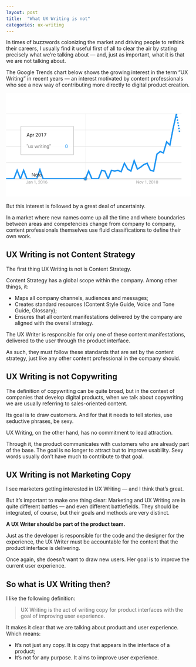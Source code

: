 ```yaml
---
layout: post
title:  "What UX Writing is not"
categories: ux-writing
---
```


In times of buzzwords colonizing the market and driving people to rethink their careers, I usually find it useful first of all to clear the air by stating precisely what we’re talking about — and, just as important, what it is that we are not talking about.

The Google Trends chart below shows the growing interest in the term “UX Writing” in recent years — an interest motivated by content professionals who see a new way of contributing more directly to digital product creation.

![UX Writing Trends](/assets/img/ux-writing-trend.png)

But this interest is followed by a great deal of uncertainty.

In a market where new names come up all the time and where boundaries between areas and competencies change from company to company, content professionals themselves use fluid classifications to define their own work.

## UX Writing is not Content Strategy

The first thing UX Writing is not is Content Strategy.

Content Strategy has a global scope within the company. Among other things, it:
- Maps all company channels, audiences and messages;
- Creates standard resources (Content Style Guide, Voice and Tone Guide, Glossary);
- Ensures that all content manifestations delivered by the company are aligned with the overall strategy.

The UX Writer is responsible for only one of these content manifestations, delivered to the user through the product interface.

As such, they must follow these standards that are set by the content strategy, just like any other content professional in the company should.

## UX Writing is not Copywriting

The definition of copywriting can be quite broad, but in the context of companies that develop digital products, when we talk about copywriting we are usually referring to sales-oriented content.

Its goal is to draw customers. And for that it needs to tell stories, use seductive phrases, be sexy.

UX Writing, on the other hand, has no commitment to lead attraction.

Through it, the product communicates with customers who are already part of the base. The goal is no longer to attract but to improve usability. Sexy words usually don’t have much to contribute to that goal.

## UX Writing is not Marketing Copy

I see marketers getting interested in UX Writing — and I think that’s great.

But it’s important to make one thing clear: Marketing and UX Writing are in quite different battles — and even different battlefields. They should be integrated, of course, but their goals and methods are very distinct.

**A UX Writer should be part of the product team.**

Just as the developer is responsible for the code and the designer for the experience, the UX Writer must be accountable for the content that the product interface is delivering.

Once again, she doesn’t want to draw new users. Her goal is to improve the current user experience.

## So what is UX Writing then?

I like the following definition:

>UX Writing is the act of writing copy for product interfaces with the goal of improving user experience.

It makes it clear that we are talking about product and user experience. Which means:
- It’s not just any copy. It is copy that appears in the interface of a product;
- It’s not for any purpose. It aims to improve user experience.